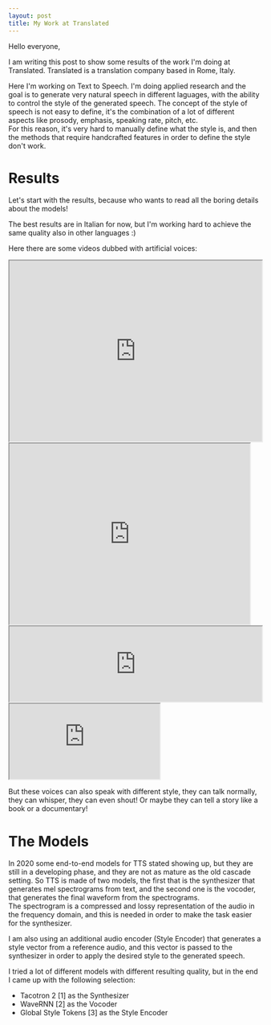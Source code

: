 ```yaml
---
layout: post
title: My Work at Translated
---
```


Hello everyone,

I am writing this post to show some results of the work I'm doing at Translated. Translated is a translation company based in Rome, Italy.<br>

Here I'm working on Text to Speech. I'm doing applied research and the goal is to generate very natural speech in different laguages, with the ability to control the style of the generated speech. The concept of the style of speech is not easy to define, it's the combination of a lot of different aspects like prosody, emphasis, speaking rate, pitch, etc.<br>
For this reason, it's very hard to manually define what the style is, and then the methods that require handcrafted features in order to define the style don't work.


# Results
Let's start with the results, because who wants to read all the boring details about the models!

The best results are in Italian for now, but I'm working hard to achieve the same quality also in other languages :)

Here there are some videos dubbed with artificial voices:

<iframe style="text-align:center; width:100%;" src="https://drive.google.com/file/d/1ZfV51EMJFmJkP1brQeVpDZapqou6iRCz/preview" width="480" height="360"></iframe>

<iframe src="https://drive.google.com/file/d/1hwbfuc23T4OxlHZSu0LQBbb21AZX34Ar/preview" width="480" height="360"></iframe>

<iframe src="https://drive.google.com/file/d/1hwbfuc23T4OxlHZSu0LQBbb21AZX34Ar/preview" width="100%"></iframe>

<iframe src="https://drive.google.com/file/d/1hwbfuc23T4OxlHZSu0LQBbb21AZX34Ar/preview"></iframe>

But these voices can also speak with different style, they can talk normally, they can whisper, they can even shout! Or maybe they can tell a story like a book or a documentary!

<audio ref='styleDemo' src="https://drive.google.com/file/d/1yX1pBunJRZ3xTDGlRmAtZuJDqzFSys1m/preview" autoPlay loop></audio>

# The Models
In 2020 some end-to-end models for TTS stated showing up, but they are still in a developing phase, and they are not as mature as the old cascade setting. So TTS is made of two models, the first that is the synthesizer that generates mel spectrograms from text, and the second one is the vocoder, that generates the final waveform from the spectrograms.<br>
The spectrogram is a compressed and lossy representation of the audio in the frequency domain, and this is needed in order to make the task easier for the synthesizer.

I am also using an additional audio encoder (Style Encoder) that generates a style vector from a reference audio, and this vector is passed to the synthesizer in order to apply the desired style to the generated speech.

I tried a lot of different models with different resulting quality, but in the end I came up with the following selection:
- Tacotron 2 [1] as the Synthesizer
- WaveRNN [2] as the Vocoder
- Global Style Tokens [3] as the Style Encoder
